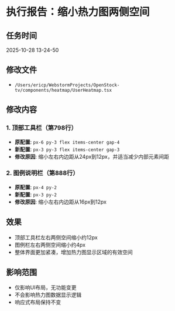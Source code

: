 # 执行报告：缩小热力图两侧空间

## 任务时间
2025-10-28 13-24-50

## 修改文件
- `/Users/ericp/WebstormProjects/OpenStock-tv/components/heatmap/UserHeatmap.tsx`

## 修改内容

### 1. 顶部工具栏（第798行）
- **原配置**: `px-6 py-3 flex items-center gap-4`
- **新配置**: `px-3 py-3 flex items-center gap-3`
- **修改原因**: 缩小左右内边距从24px到12px，并适当减少内部元素间距

### 2. 图例说明栏（第888行）
- **原配置**: `px-4 py-2`
- **新配置**: `px-3 py-2`
- **修改原因**: 缩小左右内边距从16px到12px

## 效果
- 顶部工具栏左右两侧空间缩小约12px
- 图例栏左右两侧空间缩小约4px
- 整体界面更加紧凑，增加热力图显示区域的有效空间

## 影响范围
- 仅影响UI布局，无功能变更
- 不会影响热力图数据显示逻辑
- 响应式布局保持不变
